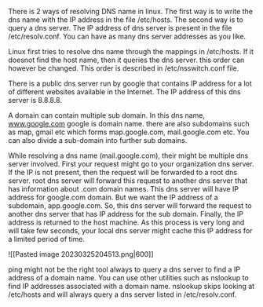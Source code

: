 There is 2 ways of resolving DNS name in linux. The first way is to write the dns name with the IP address in the file /etc/hosts. The second way is to query a dns server. The IP address of dns server is present in the file /etc/resolv.conf. You can have as many dns server addresses as you like.

Linux first tries to resolve dns name through the mappings in /etc/hosts. If it doesnot  find the host name, then it queries the dns server. this order can however be changed. This order is described in /etc/nsswitch.conf file.

There is a public dns server run by google that contains IP address for a lot of different websites available in the Internet. The IP address of this dns server is 8.8.8.8. 

A domain can contain multiple sub domain. In this dns name, www.google.com google is domain name. there are also subdomains such as map, gmail etc which forms map.google.com, mail.google.com etc. You can also divide a sub-domain into further sub domains. 

While resolving a dns name (mail.google.com), their might be multiple dns server involved. First your request might go to your organization dns server. If the IP is not present, then the request will be forwarded to a root dns server. root dns server will forward this request to another dns server that has information about .com domain names. This dns server will have IP address for google.com domain. But we want the IP address of a subdomain, app.google.com. So, this dns server will forward the request to another dns server that has IP address for the sub domain. Finally, the IP address is returned to the host machine. As this process is very long and will take few seconds, your local dns server might cache this IP address for a limited period of time.

![[Pasted image 20230325204513.png|600]]

ping might not be the right tool always to query a dns server to find a IP address of a domain name. You can use other utilities such as nslookup to find IP addresses associated with a domain name. nslookup skips looking at /etc/hosts and will always query a dns server listed in /etc/resolv.conf. 